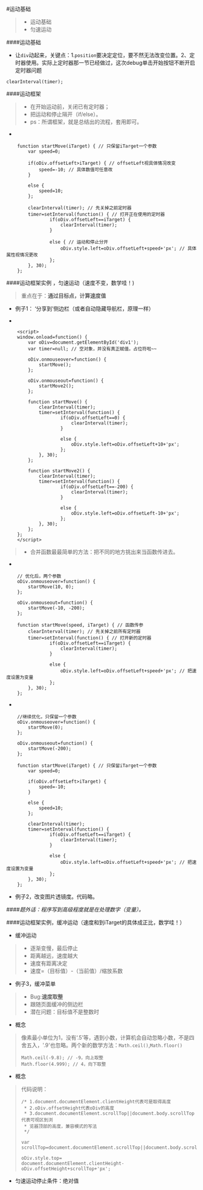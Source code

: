 #运动基础
> - 运动基础
> - 匀速运动

####运动基础
- 让`div`动起来，关键点：1.`position`要决定定位，要不然无法改变位置。2、定时器使用。实际上定时器那一节已经做过，这次debug单击开始按钮不断开启定时器问题
```
clearInterval(timer);
```

####运动框架
> - 在开始运动前，关闭已有定时器；
> - 把运动和停止隔开（if/else）。
> - ps：所谓框架，就是总结出的流程，套用即可。

- 
```
    function startMove(iTarget) { // 只保留iTarget一个参数
        var speed=0;

        if(oDiv.offsetLeft>iTarget) { // offsetLeft视具体情况改变
            speed=-10; // 具体数值可任意改
        }

        else {
            speed=10;
        };

        clearInterval(timer); // 先关掉之前定时器
        timer=setInterval(function() { // 打开正在使用的定时器
                if(oDiv.offsetLeft==iTarget) {
                    clearInterval(timer);
                }

                else { // 运动和停止分开
                    oDiv.style.left=oDiv.offsetLeft+speed+'px'; // 具体属性视情况更改
                };
        }, 30);
    };
```

####运动框架实例 ，匀速运动（速度不变，数学哇！)
> 重点在于：**通过目标点，计算速度值**

- 例子1： ‘分享到’侧边栏（或者自动隐藏导航栏，原理一样）

- 
```
    <script>
    window.onload=function() {
        var oDiv=document.getElementById('div1');
        var timer=null; // 空对象，并没有真正赋值，占位符啦~~

        oDiv.onmouseover=function() {
            startMove();
        };
        
        oDiv.onmouseout=function() {
            startMove2();
        };

        function startMove() {
            clearInterval(timer);
            timer=setInterval(function() {
                    if(oDiv.offsetLeft==0) {
                        clearInterval(timer);
                    }

                    else {
                        oDiv.style.left=oDiv.offsetLeft+10+'px';
                    };
            }, 30);
        };
        
        function startMove2() {
            clearInterval(timer);
            timer=setInterval(function() {
                    if(oDiv.offsetLeft==-200) {
                        clearInterval(timer);
                    }

                    else {
                        oDiv.style.left=oDiv.offsetLeft-10+'px';
                    };
            }, 30);
        };
    };
    </script>
```	

> - 合并函数最最简单的方法：把不同的地方挑出来当函数传进去。

- 
```
	// 优化后，两个参数
    oDiv.onmouseover=function() {
        startMove(10, 0);
    };
    
    oDiv.onmouseout=function() {
        startMove(-10, -200);
    };

    function startMove(speed, iTarget) { // 函数传参
        clearInterval(timer); // 先关掉之前所有定时器
        timer=setInterval(function() { // 打开新的定时器
                if(oDiv.offsetLeft==iTarget) {
                    clearInterval(timer);
                }

                else {
                    oDiv.style.left=oDiv.offsetLeft+speed+'px'; // 把速度设置为变量
                };
        }, 30);
    };
```
- 
```
	//继续优化，只保留一个参数
    oDiv.onmouseover=function() {
        startMove(0);
    };
    
    oDiv.onmouseout=function() {
        startMove(-200);
    };

    function startMove(iTarget) { // 只保留iTarget一个参数
        var speed=0;

        if(oDiv.offsetLeft>iTarget) {
            speed=-10;
        }

        else {
            speed=10;
        };

        clearInterval(timer);
        timer=setInterval(function() {
                if(oDiv.offsetLeft==iTarget) {
                    clearInterval(timer);
                }

                else {
                    oDiv.style.left=oDiv.offsetLeft+speed+'px'; // 把速度设置为变量
                };
        }, 30);
    };
```
- 例子2，改变图片透镜度。代码略。

####*题外话：程序写到高级程度就是在处理数字（变量）。*

####运动框架实例，缓冲运动（速度和到iTarget的具体成正比，数学哇！）
- 缓冲运动
> - 逐渐变慢，最后停止
> - 距离越远，速度越大
>  - 速度有距离决定
>  - 速度=（目标值）-（当前值）/缩放系数

- 例子3，缓冲菜单
> - Bug:**速度取整**
> - 跟随页面缓冲的侧边栏
>  - 潜在问题：目标值不是整数时

- 概念
> 像素最小单位为1，没有‘.5’等，遇到小数，计算机会自动忽略小数，不是四舍五入，'.9'也忽略。两个新的数学方法：`Math.ceil()`,`Math.floor()`
> ```
> Math.ceil(-9.8); // -9，向上取整
> Math.floor(4.999); // 4，向下取整
> ```

- 概念
> 代码说明：
> ```
> /* 1.document.documentElement.clientHeight代表可是取得高度
>  * 2.oDiv.offsetHeight代表oDiv的高度
>  * 3.document.documentElement.scrollTop||document.body.scrollTop代表可视区到浏
>  * 览器顶部的高度，兼容模式的写法
>  */
> 
> var scrollTop=document.documentElement.scrollTop||document.body.scrollTop;
> 
> oDiv.style.top=
> document.documentElement.clientHeight-oDiv.offsetHeight+scrollTop+'px';
> ```
- 匀速运动停止条件：绝对值
